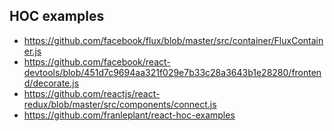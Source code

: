 ## HOC examples
- https://github.com/facebook/flux/blob/master/src/container/FluxContainer.js
- https://github.com/facebook/react-devtools/blob/451d7c9694aa321f029e7b33c28a3643b1e28280/frontend/decorate.js
- https://github.com/reactjs/react-redux/blob/master/src/components/connect.js
- https://github.com/franleplant/react-hoc-examples
